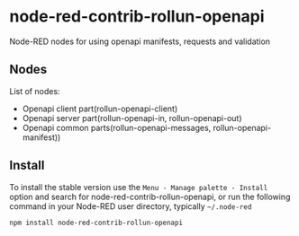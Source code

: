 node-red-contrib-rollun-openapi
================

Node-RED nodes for using openapi manifests, requests and validation

## Nodes
List of nodes:
- Openapi client part(rollun-openapi-client)
- Openapi server part(rollun-openapi-in, rollun-openapi-out)
- Openapi common parts(rollun-openapi-messages, rollun-openapi-manifest))

## Install

To install the stable version use the `Menu - Manage palette - Install`
option and search for node-red-contrib-rollun-openapi, or run the following
command in your Node-RED user directory, typically `~/.node-red`

    npm install node-red-contrib-rollun-openapi
